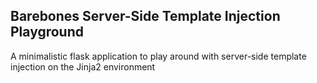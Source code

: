 ## Barebones Server-Side Template Injection Playground

A minimalistic flask application to play around with server-side template injection on the Jinja2 environment